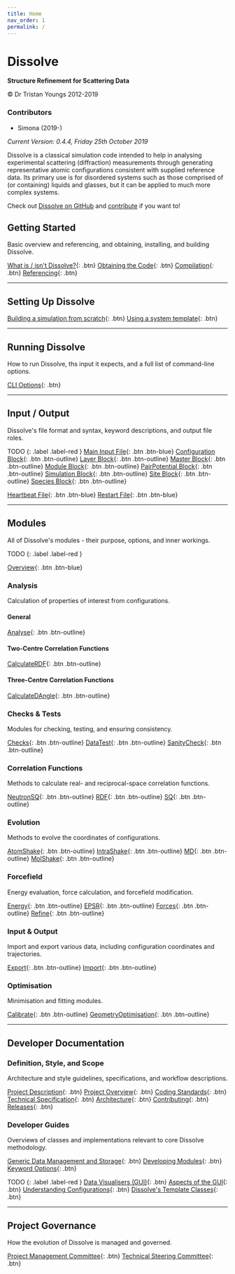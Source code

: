 ```yaml
---
title: Home
nav_order: 1
permalink: /
---
```

# Dissolve

**Structure Refinement for Scattering Data**

&copy; Dr Tristan Youngs 2012-2019

### Contributors
- Simona (2019-)

_Current Version: 0.4.4, Friday 25th October 2019_

Dissolve is a classical simulation code intended to help in analysing experimental scattering (diffraction) measurements through generating representative atomic configurations consistent with supplied reference data. Its primary use is for disordered systems such as those comprised of (or containing) liquids and glasses, but it can be applied to much more complex systems.

Check out [Dissolve on GitHub](https://www.github.com/trisyoungs/dissolve) and [contribute](developers/contributing.md) if you want to!

## Getting Started

Basic overview and referencing, and obtaining, installing, and building Dissolve.

[What is / isn't Dissolve?](start/overview.md){: .btn}
[Obtaining the Code](start/get.md){: .btn}
[Compilation](start/compilation.md){: .btn}
[Referencing](start/referencing.md){: .btn}

* * *
## Setting Up Dissolve

[Building a simulation from scratch](setup/scratch.md){: .btn}
[Using a system template](setup/templates.md){: .btn}

* * *
## Running Dissolve

How to run Dissolve, ths input it expects, and a full list of command-line options.

[CLI Options](run/cli.md){: .btn}

* * *
## Input / Output

Dissolve's file format and syntax, keyword descriptions, and output file roles.

TODO
{: .label .label-red }
[Main Input File](io/input/index.md){: .btn .btn-blue}
[Configuration Block](io/input/configuration.md){: .btn .btn-outline}
[Layer Block](io/input/layer.md){: .btn .btn-outline}
[Master Block](io/input/master.md){: .btn .btn-outline}
[Module Block](io/input/module.md){: .btn .btn-outline}
[PairPotential Block](io/input/pairpotential.md){: .btn .btn-outline}
[Simulation Block](io/input/simulation.md){: .btn .btn-outline}
[Site Block](io/input/site.md){: .btn .btn-outline}
[Species Block](io/input/species.md){: .btn .btn-outline}

[Heartbeat File](io/heartbeat.md){: .btn .btn-blue}
[Restart File](io/restart.md){: .btn .btn-blue}

* * *
## Modules

All of Dissolve's modules - their purpose, options, and inner workings.

TODO
{: .label .label-red }

[Overview](modules/index/index.md){: .btn .btn-blue}

### Analysis
Calculation of properties of interest from configurations.

#### General
[Analyse](modules/analyse/index.md){: .btn .btn-outline}

#### Two-Centre Correlation Functions
[CalculateRDF](modules/calculaterdf/index.md){: .btn .btn-outline}

#### Three-Centre Correlation Functions
[CalculateDAngle](modules/calculatedangle/index.md){: .btn .btn-outline}

### Checks & Tests
Modules for checking, testing, and ensuring consistency.

[Checks](modules/checks/index.md){: .btn .btn-outline}
[DataTest](modules/datatest/index.md){: .btn .btn-outline}
[SanityCheck](modules/sanitycheck/index.md){: .btn .btn-outline}

### Correlation Functions
Methods to calculate real- and reciprocal-space correlation functions.

[NeutronSQ](modules/neutronsq/index.md){: .btn .btn-outline}
[RDF](modules/rdf/index.md){: .btn .btn-outline}
[SQ](modules/sq/index.md){: .btn .btn-outline}

### Evolution
Methods to evolve the coordinates of configurations.

[AtomShake](modules/atomshake/index.md){: .btn .btn-outline}
[IntraShake](modules/intrashake/index.md){: .btn .btn-outline}
[MD](modules/md/index.md){: .btn .btn-outline}
[MolShake](modules/molshake/index.md){: .btn .btn-outline}

### Forcefield
Energy evaluation, force calculation, and forcefield modification.

[Energy](modules/energy/index.md){: .btn .btn-outline}
[EPSR](modules/EPSR.md){: .btn .btn-outline}
[Forces](modules/forces/index.md){: .btn .btn-outline}
[Refine](modules/refine/index.md){: .btn .btn-outline}

### Input & Output
Import and export various data, including configuration coordinates and trajectories.

[Export](modules/export/index.md){: .btn .btn-outline}
[Import](modules/import/index.md){: .btn .btn-outline}

### Optimisation
Minimisation and fitting modules.

[Calibrate](modules/calibrate/index.md){: .btn .btn-outline}
[GeometryOptimisation](modules/geometryoptimisation/index.md){: .btn .btn-outline}

* * *
## Developer Documentation

### Definition, Style, and Scope
Architecture and style guidelines, specifications, and workflow descriptions.

[Project Description](developers/description.md){: .btn}
[Project Overview](developers/overview.md){: .btn}
[Coding Standards](developers/standards.md){: .btn}
[Technical Specification](developers/techspec.md){: .btn}
[Architecture](developers/architecture.md){: .btn}
[Contributing](developers/contributing.md){: .btn}
[Releases](developers/releases.md){: .btn}


### Developer Guides

Overviews of classes and implementations relevant to core Dissolve methodology.

[Generic Data Management and Storage](developers/overviews/datamanagement.md){: .btn}
[Developing Modules](developers/overviews/modules.md){: .btn}
[Keyword Options](developers/overviews/keywordoptions.md){: .btn}

TODO
{: .label .label-red }
[Data Visualisers (GUI)](developers/overviews/dataviewers.md){: .btn}
[Aspects of the GUI](developers/overviews/gui.md){: .btn}
[Understanding Configurations](developers/overviews/configurations.md){: .btn}
[Dissolve's Template Classes](developers/overviews/templates.md){: .btn}

* * *
## Project Governance

How the evolution of Dissolve is managed and governed.

[Project Management Committee](governance/project.md){: .btn}
[Technical Steering Committee](governance/technical.md){: .btn}
